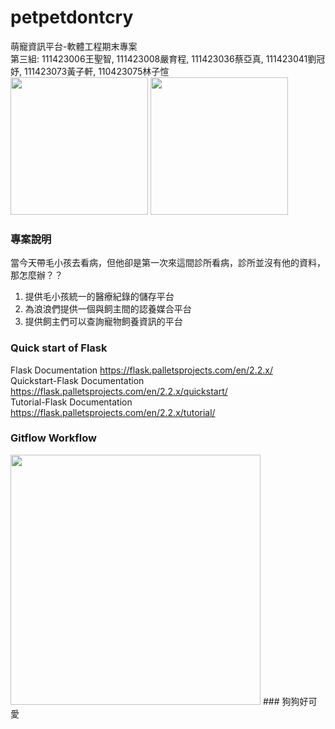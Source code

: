 # petpetdontcry
萌寵資訊平台-軟體工程期末專案  
第三組: 111423006王聖智, 111423008嚴育程, 111423036蔡亞真, 111423041劉冠妤, 111423073黃子軒, 110423075林子愃  
<img src="https://media.giphy.com/media/mCRJDo24UvJMA/giphy.gif" height="220">
<img src="https://media.giphy.com/media/y5OffROvBod0s/giphy.gif" height="220">
### 專案說明
當今天帶毛小孩去看病，但他卻是第一次來這間診所看病，診所並沒有他的資料，那怎麼辦？？  
1. 提供毛小孩統一的醫療紀錄的儲存平台
2. 為浪浪們提供一個與飼主間的認養媒合平台
3. 提供飼主們可以查詢寵物飼養資訊的平台  
### Quick start of Flask
Flask Documentation https://flask.palletsprojects.com/en/2.2.x/  
Quickstart-Flask Documentation https://flask.palletsprojects.com/en/2.2.x/quickstart/  
Tutorial-Flask Documentation https://flask.palletsprojects.com/en/2.2.x/tutorial/  
### Gitflow Workflow
<img src="https://miro.medium.com/max/1400/1*9yJY7fyscWFUVRqnx0BM6A.png" height="400">
### 狗狗好可愛
